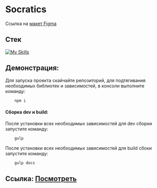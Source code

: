 # Socratics

Ссылка на [макет Figma](https://www.figma.com/file/GHtb4mxI9qM5vlDXUtJzsd/%D0%A1%D0%BE%D0%BA%D1%80%D0%B0%D1%82%D0%B8%D0%BA%D0%B0---%D0%B7%D0%B0%D0%BF%D0%BE%D0%BB%D0%BD%D0%B8-%D1%84%D0%BE%D1%80%D0%BC%D1%83?type=design&node-id=0-1&mode=design&t=bbZE7ZczZhY8BXOI-0)

## Стек
[![My Skills](https://skillicons.dev/icons?i=html,sass,js,gulp)](https://skillicons.dev)

## Демонстрация:
Для запуска проекта скайчайте репозиторий, для подтягивания необходимых библиотек и зависимостей, в консоли выполните команду:
```JavaScript
    npm i
```

#### Сборка dev и build:
После установки всех необходимых зависимостей для dev сборки запустите команду:
```JavaScript
    gulp
```
После установки всех необходимых зависимостей для build сбоки запустите команду:
```JavaScript
    gulp docs
```

## Ссылка: [Посмотреть](https://artyomxxx.github.io/Socratics/)